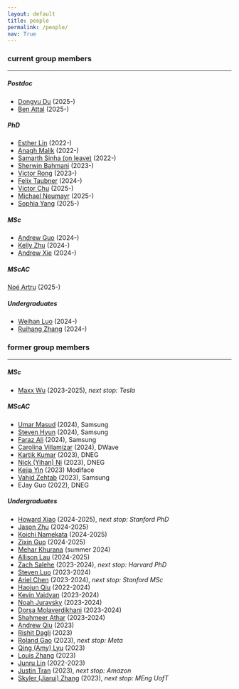 ```yaml
---
layout: default
title: people
permalink: /people/
nav: True
---
```


### current group members
- - -

##### Postdoc
* [Dongyu Du](https://dongyu-du.github.io/) (2025-)
* [Ben Attal](https://benattal.github.io/) (2025-)

##### PhD
* [Esther Lin](https://estherlin.github.io/) (2022-)
* [Anagh Malik](https://anaghmalik.github.io/) (2022-)
* [Samarth Sinha (on leave)](https://www.samsinha.me/) (2022-)
* [Sherwin Bahmani](https://sherwinbahmani.github.io/) (2023-)
* [Victor Rong](https://www.lessvrong.com/) (2023-)
* [Felix Taubner](https://felixtaubner.github.io/) (2024-)
* [Victor Chu](https://bkv2chu.github.io/) (2025-)
* [Michael Neumayr](https://michaelnoi.github.io/) (2025-)
* [Sophia Yang]() (2025-)

##### MSc
* [Andrew Guo](https://www.linkedin.com/in/ykguo/) (2024-)
* [Kelly Zhu](https://www.linkedin.com/in/kellyzhu-ca/) (2024-)
* [Andrew Xie](https://www.linkedin.com/in/andrew-ej-xie/) (2024-)

##### MScAC
[Noé Artru](https://www.linkedin.com/in/noe-artru/) (2025-)

##### Undergraduates
* [Weihan Luo](https://www.linkedin.com/in/wei-han-luo/) (2024-)
* [Ruihang Zhang](https://www.linkedin.com/in/wei-han-luo/) (2024-)

### former group members
- - - 

##### MSc
* [Maxx Wu](https://www.cs.toronto.edu/~wumaxx/) (2023-2025), *next stop: Tesla*

##### MScAC
* [Umar Masud](https://umar07.github.io/) (2024), Samsung
* [Steven Hyun](https://www.linkedin.com/in/steven-hyun-311a51164/) (2024), Samsung
* [Faraz Ali](https://www.linkedin.com/in/farazali7/) (2024), Samsung
* [Carolina Villamizar](https://www.linkedin.com/in/carolina-villamizar-baa060240/) (2024), DWave
* [Kartik Kumar](https://www.linkedin.com/in/kartikaeya-kumar-2393b7258) (2023), DNEG
* [Nick (Yihan) Ni](https://www.linkedin.com/in/yihanni/?originalSubdomain=ca) (2023), DNEG
* [Kejia Yin](https://yinkejia.github.io/) (2023) Modiface
* [Vahid Zehtab](https://zehtab.me/) (2023), Samsung
* EJay Guo (2022), DNEG

##### Undergraduates
* [Howard Xiao](https://www.linkedin.com/in/howard-xiao) (2024-2025), *next stop: Stanford PhD*
* [Jason Zhu](https://zhuyuezx.github.io/) (2024-2025)
* [Koichi Namekata](https://kmcode1.github.io/) (2024-2025)
* [Zixin Guo](https://cn.linkedin.com/in/zixin-guo-bb5087208) (2024-2025)
* [Mehar Khurana](https://www.linkedin.com/in/mehar-khurana-7746451a5) (summer 2024)
* [Allison Lau](https://www.linkedin.com/in/allison-lau-1bab741aa) (2024-2025)
* [Zach Salehe](https://ca.linkedin.com/in/zachsalehe) (2023-2024), *next stop: Harvard PhD*
* [Steven Luo](https://www.cs.toronto.edu/~stevenlts/) (2023-2024)
* [Ariel Chen](https://www.linkedin.com/in/sirui-chen-6492a0232/) (2023-2024), *next stop: Stanford MSc*
* [Haojun Qiu](https://ca.linkedin.com/in/haojun-qiu-2630431a6) (2022-2024)
* [Kevin Vaidyan](https://ae.linkedin.com/in/kevin-kurian-thomas-vaidyan-7192551b7) (2023-2024)
* [Noah Juravsky](https://ca.linkedin.com/in/noah-juravsky-494bb31b5) (2023-2024)
* [Dorsa Molaverdikhani](https://ca.linkedin.com/in/dorsa-molaverdikhani) (2023-2024)
* [Shahmeer Athar](https://ca.linkedin.com/in/shahmeerathar) (2023-2024)
* [Andrew Qiu](https://andrewqiu.me/) (2023)
* [Rishit Dagli](https://www.rishit.tech/) (2023)
* [Roland Gao](https://ca.linkedin.com/in/roland-gao) (2023), *next stop: Meta*
* [Qing (Amy) Lyu](https://www.linkedin.com/in/amylyu1123/) (2023)
* [Louis Zhang](https://www.cs.toronto.edu/~louisz/) (2023)
* [Junru Lin](https://junrul.github.io/) (2022-2023)
* [Justin Tran](https://www.linkedin.com/in/justin-tran-816199165) (2023), *next stop: Amazon*
* [Skyler (Jiarui) Zhang](https://ca.linkedin.com/in/jiaruizhangskyler) (2023), *next stop: MEng UofT*
